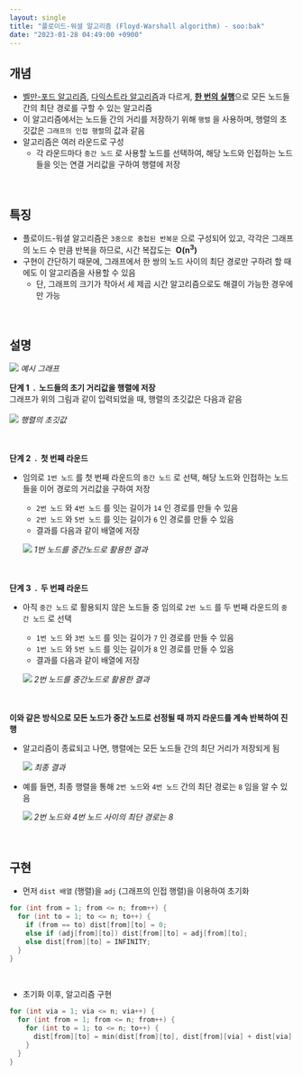 ```yaml
---
layout: single
title: "플로이드-워셜 알고리즘 (Floyd-Warshall algorithm) - soo:bak"
date: "2023-01-28 04:49:00 +0900"
---
```


## 개념
  - [벨만-포드 알고리즘](https://soo-bak.github.io/algorithm/theory/BellmanFord/#page-title), [다익스트라 알고리즘](https://soo-bak.github.io/algorithm/theory/Dijkstra/#page-title)과 다르게, <b><u>한 번의 실행</u></b>으로 모든 노드들 간의 최단 경로를 구할 수 있는 알고리즘
  - 이 알고리즘에서는 노드들 간의 거리를 저장하기 위해 `행렬` 을 사용하며, 행렬의 초깃값은 `그래프의 인접 행렬`의 값과 같음<br>
  - 알고리즘은 여러 라운드로 구성
    - 각 라운드마다 `중간 노드` 로 사용할 노드를 선택하여, 해당 노드와 인접하는 노드들을 잇는 연결 거리값을 구하여 행렬에 저장 <br>
<br><br>

## 특징
  - 플로이드-워셜 알고리즘은 `3중으로 중첩된 반복문` 으로 구성되어 있고, 각각은 그래프의 노드 수 만큼 반복을 하므로, 시간 복잡도는 &nbsp;**O(n<sup>3</sup>)**
  - 구현이 간단하기 때문에, 그래프에서 한 쌍의 노드 사이의 최단 경로만 구하려 할 때에도 이 알고리즘을 사용할 수 있음
    - 단, 그래프의 크기가 작아서 세 제곱 시간 알고리즘으로도 해결이 가능한 경우에만 가능
<br><br><br>

## 설명

  ![](/assets/images/slide_res/Floyd-Warshall_graph.png)
  *예시 그래프*

  <b>단계 1&nbsp; . &nbsp;노드들의 초기 거리값을 행렬에 저장</b><br>
  그래프가 위의 그림과 같이 입력되었을 때, 행렬의 초깃값은 다음과 같음<br><br>
    ![](/assets/images/slide_res/Floyd-Warshall_step1.png)
    *행렬의 초깃값*

  <br><br>
  <b>단계 2&nbsp; . &nbsp;첫 번째 라운드</b><br>
  - 임의로 `1번 노드` 를 첫 번째 라운드의 `중간 노드` 로 선택, 해당 노드와 인접하는 노드들을 이어 경로의 거리값을 구하여 저장<br>
    - `2번 노드` 와 `4번 노드` 를 잇는 길이가 `14` 인 경로를 만들 수 있음<br>
    - `2번 노드` 와 `5번 노드` 를 잇는 길이가 `6` 인 경로를 만들 수 있음<br>
    - 결과를 다음과 같이 배열에 저장<br>

    ![](/assets/images/slide_res/Floyd-Warshall_step2.png)
    *1번 노드를 중간노드로 활용한 결과*

  <br><br>
  <b>단계 3&nbsp; . &nbsp;두 번째 라운드</b><br>
  - 아직 `중간 노드` 로 활용되지 않은 노드들 중 임의로 `2번 노드` 를 두 번째 라운드의 `중간 노드` 로 선택<br>
    - `1번 노드` 와 `3번 노드` 를 잇는 길이가 `7` 인 경로를 만들 수 있음<br>
    - `1번 노드` 와 `5번 노드` 를 잇는 길이가 `8` 인 경로를 만들 수 있음<br>
    - 결과를 다음과 같이 배열에 저장<br>

    ![](/assets/images/slide_res/Floyd-Warshall_step3.png)
    *2번 노드를 중간노드로 활용한 결과*

  <br><br>
  <b>이와 같은 방식으로 모든 노드가 중간 노드로 선정될 때 까지 라운드를 계속 반복하여 진행</b><br>

  - 알고리즘이 종료되고 나면, 행렬에는 모든 노드들 간의 최단 거리가 저장되게 됨<br>

    ![](/assets/images/slide_res/Floyd-Warshall_final.png)
    *최종 결과*
    <br>
  - 예를 들면, 최종 행렬을 통해 `2번 노드`와 `4번 노드` 간의 최단 경로는 `8` 임을 알 수 있음<br>

    ![](/assets/images/slide_res/Floyd-Warshall_example.png)
    *2번 노드와 4번 노드 사이의 최단 경로는 8*
<br><br><br>

## 구현
- 먼저 `dist 배열` (행렬)을 `adj` (그래프의 인접 행렬)을 이용하여 초기화<br>

```c++
for (int from = 1; from <= n; from++) {
  for (int to = 1; to <= n; to++) {
    if (from == to) dist[from][to] = 0;
    else if (adj[from][to]) dist[from][to] = adj[from][to];
    else dist[from][to] = INFINITY;
  }
}
```
<br>

- 초기화 이후, 알고리즘 구현<br>

```c++
for (int via = 1; via <= n; via++) {
  for (int from = 1; from <= n; from++) {
    for (int to = 1; to <= n; to++) {
      dist[from][to] = min(dist[from][to], dist[from][via] + dist[via][to]);
    }
  }
}
```
<br><br>
